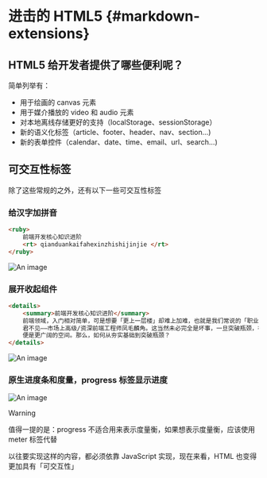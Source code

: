 # 进击的 HTML5 {#markdown-extensions}


## HTML5 给开发者提供了哪些便利呢？

简单列举有：
  - 用于绘画的 canvas 元素
  - 用于媒介播放的 video 和 audio 元素
  - 对本地离线存储更好的支持（localStorage、sessionStorage）
  - 新的语义化标签（article、footer、header、nav、section…)
  - 新的表单控件（calendar、date、time、email、url、search…)

## 可交互性标签

除了这些常规的之外，还有以下一些可交互性标签

### 给汉字加拼音

```html
<ruby>
	前端开发核心知识进阶
	<rt> qianduankaifahexinzhishijinjie </rt>
</ruby>
```

![An image](https://cdn.jsdelivr.net/gh/zxwin0125/image-repo/img/HTML/01.webp)

### 展开收起组件

```html
<details>
	<summary>前端开发核心知识进阶</summary>
	前端领域，入门相对简单，可是想要「更上一层楼」却难上加难，也就是我们常说的「职业天花板较低」，
	君不见——市场上高级/资深前端工程师凤毛麟角。这当然未必完全是坏事，一旦突破瓶颈，在技能上脱颖而出，
	便是更广阔的空间。那么，如何从夯实基础到突破瓶颈？
</details>
```

![An image](https://cdn.jsdelivr.net/gh/zxwin0125/image-repo/img/HTML/02.webp)

### 原生进度条和度量，progress 标签显示进度

![An image](https://cdn.jsdelivr.net/gh/zxwin0125/image-repo/img/HTML/03.webp)

> [!warning]
> 值得一提的是：progress 不适合用来表示度量衡，如果想表示度量衡，应该使用 meter 标签代替

以往要实现这样的内容，都必须依靠 JavaScript 实现，现在来看，HTML 也变得更加具有「可交互性」
